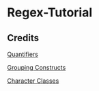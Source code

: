 # Regex-Tutorial
## Credits
[Quantifiers](https://www.youtube.com/watch?v=Tegfrydjn84&embeds_euri=https%3A%2F%2Fwww.bing.com%2F&embeds_origin=https%3A%2F%2Fwww.bing.com&source_ve_path=MzY4NDI&feature=emb_logo)

[Grouping Constructs](https://www.youtube.com/watch?v=NrzFle7RD0g&t=1s)

[Character Classes](https://www.youtube.com/watch?time_continue=846&v=EfJU0Y9WAZ4&embeds_euri=https%3A%2F%2Fwww.bing.com%2F&embeds_origin=https%3A%2F%2Fwww.bing.com&feature=emb_logo)